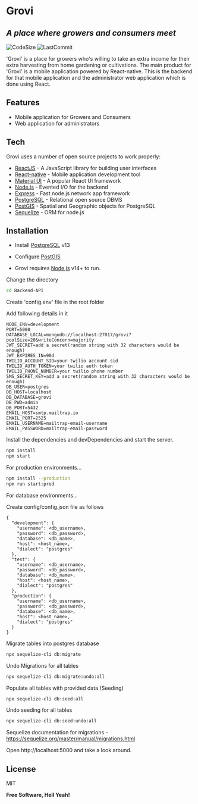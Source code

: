 # Grovi
## _A place where growers and consumers meet_

![CodeSize](https://img.shields.io/github/languages/code-size/GrowVirtually/Backend-API?style=flat-square)
![LastCommit](https://img.shields.io/github/last-commit/GrowVirtually/Backend-API?style=flat-square)

'Grovi' is a place for growers who's willing to take an extra income for their extra harvesting from home gardening or cultivations. The main product for 'Grovi' is a mobile application powered by React-native. This is the backend for that mobile application and the administrator web application which is done using React.

## Features

- Mobile application for Growers and Consumers
- Web application for administrators

## Tech

Grovi uses a number of open source projects to work properly:

- [ReactJS] - A JavaScript library for building user interfaces
- [React-native] - Mobile application development tool
- [Material UI] - A popular React UI framework
- [Node.js] - Evented I/O for the backend
- [Express] - Fast node.js network app framework
- [PostgreSQL] - Relational open source DBMS
- [PostGIS] - Spatial and Geographic objects for PostgreSQL
- [Sequelize] - ORM for node.js

## Installation

* Install [PostgreSQL](https://www.postgresql.org) v13

* Configure [PostGIS](https://www.youtube.com/watch?v=afK8GWpb8RU)

* Grovi requires [Node.js](https://nodejs.org/) v14+ to run.

Change the directory

```sh
cd Backend-API
```
Create 'config.env' file in the root folder

Add following details in it

```
NODE_ENV=development
PORT=5000
DATABASE_LOCAL=mongodb://localhost:27017/grovi?poolSize=20&writeConcern=majority
JWT_SECRET=add a secret(random string with 32 characters would be enough)
JWT_EXPIRES_IN=90d
TWILIO_ACCOUNT_SID=your twilio account sid
TWILIO_AUTH_TOKEN=your twilio auth token
TWILIO_PHONE_NUMBER=your twilio phone number
SMS_SECRET_KEY=add a secret(random string with 32 characters would be enough)
DB_USER=postgres
DB_HOST=localhost
DB_DATABASE=grovi
DB_PWD=admin
DB_PORT=5432
EMAIL_HOST=smtp.mailtrap.io
EMAIL_PORT=2525
EMAIL_USERNAME=mailtrap-email-username
EMAIL_PASSWORD=mailtrap-email-password
```


Install the dependencies and devDependencies and start the server.

```sh
npm install
npm start
```

For production environments...

```sh
npm install --production
npm run start:prod
```

For database environments...

Create config/config.json file as follows

```
{
  "development": {
    "username": <db_username>,
    "password": <db_password>,
    "database": <db_name>,
    "host": <host_name>,
    "dialect": "postgres"
  },
  "test": {
    "username": <db_username>,
    "password": <db_password>,
    "database": <db_name>,
    "host": <host_name>,
    "dialect": "postgres"
  },
  "production": {
    "username": <db_username>,
    "password": <db_password>,
    "database": <db_name>,
    "host": <host_name>,
    "dialect": "postgres"
  }
}

```

Migrate tables into postgres database
```sh
npx sequelize-cli db:migrate
```

Undo Migrations for all tables
```sh
npx sequelize-cli db:migrate:undo:all
```

Populate all tables with provided data (Seeding)
```sh
npx sequelize-cli db:seed:all
```

Undo seeding for all tables
```sh
npx sequelize-cli db:seed:undo:all
```

Sequelize documentation for migrations - https://sequelize.org/master/manual/migrations.html

Open http://localhost:5000 and take a look around.

## License

MIT

**Free Software, Hell Yeah!**

[PostgreSQL]: <https://www.postgresql.org/>
[Material UI]: <https://material-ui.com/>
[React-native]: <http://ace.ajax.org>
[Node.js]: <http://nodejs.com/>
[express]: <http://expressjs.com>
[ReactJS]: <https://reactjs.org/>
[Sequelize]: <https://sequelize.org/master/>
[PostGIS]: <https://postgis.net/>

